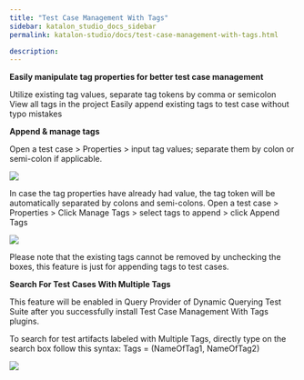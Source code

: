 ```yaml
---
title: "Test Case Management With Tags" 
sidebar: katalon_studio_docs_sidebar
permalink: katalon-studio/docs/test-case-management-with-tags.html

description: 
---
```

**Easily manipulate tag properties for better test case management**

Utilize existing tag values, separate tag tokens by comma or semicolon View all tags in the project Easily append existing tags to test case without typo mistakes

**Append & manage tags**

Open a test case > Properties > input tag values; separate them by colon or semi-colon if applicable.

![](../../images/katalon-studio/docs/test-case-management-with-tags/Tags_3.png)

In case the tag properties have already had value, the tag token will be automatically separated by colons and semi-colons.
Open a test case > Properties > Click Manage Tags > select tags to append > click Append Tags

![](../../images/katalon-studio/docs/test-case-management-with-tags/Tags_4.png)

Please note that the existing tags cannot be removed by unchecking the boxes, this feature is just for appending tags to test cases.


**Search For Test Cases With Multiple Tags**

This feature will be enabled in Query Provider of Dynamic Querying Test Suite after you successfully install Test Case Management With Tags plugins.

To search for test artifacts labeled with Multiple Tags, directly type on the search box follow this syntax: Tags = (NameOfTag1, NameOfTag2)

![](../../images/katalon-studio/docs/test-case-management-with-tags/tags-search.png)




